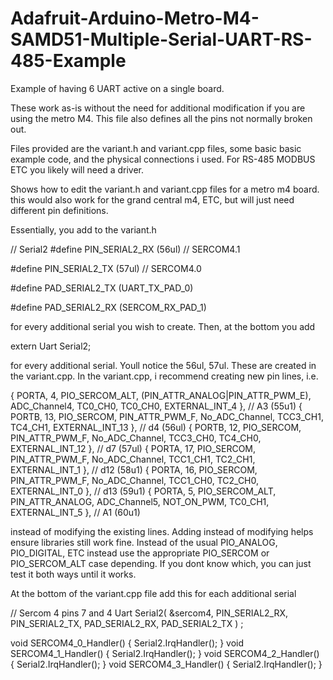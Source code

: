 # Adafruit-Arduino-Metro-M4-SAMD51-Multiple-Serial-UART-RS-485-Example
Example of having 6 UART active on a single board.

These work as-is without the need for additional modification if you are using the metro M4. This file also defines all the pins not normally broken out.

Files provided are the variant.h and variant.cpp files, some basic basic example code, and the physical connections i used. For RS-485 MODBUS ETC you likely will need a driver.

Shows how to edit the variant.h and variant.cpp files for a metro m4 board. this would also work for the grand central m4, ETC, but will just need different pin definitions.

Essentially, you add to the variant.h

// Serial2
#define PIN_SERIAL2_RX       (56ul) // SERCOM4.1

#define PIN_SERIAL2_TX       (57ul) // SERCOM4.0

#define PAD_SERIAL2_TX       (UART_TX_PAD_0)

#define PAD_SERIAL2_RX       (SERCOM_RX_PAD_1)

for every additional serial you wish to create. Then, at the bottom you add

extern Uart Serial2;

for every additional serial. Youll notice the 56ul, 57ul. These are created in the variant.cpp. In the variant.cpp, i recommend creating new pin lines, i.e. 

  { PORTA,  4, PIO_SERCOM_ALT, (PIN_ATTR_ANALOG|PIN_ATTR_PWM_E), ADC_Channel4, TC0_CH0, TC0_CH0, EXTERNAL_INT_4 }, // A3 (55u1)
  { PORTB,  13, PIO_SERCOM, PIN_ATTR_PWM_F, No_ADC_Channel, TCC3_CH1, TC4_CH1, EXTERNAL_INT_13 }, // d4 (56ul)
  { PORTB,  12, PIO_SERCOM, PIN_ATTR_PWM_F, No_ADC_Channel, TCC3_CH0, TC4_CH0, EXTERNAL_INT_12 }, // d7 (57ul)
  { PORTA,  17, PIO_SERCOM, PIN_ATTR_PWM_F, No_ADC_Channel, TCC1_CH1, TC2_CH1, EXTERNAL_INT_1 }, // d12 (58u1)
  { PORTA,  16, PIO_SERCOM, PIN_ATTR_PWM_F, No_ADC_Channel, TCC1_CH0, TC2_CH0, EXTERNAL_INT_0  }, // d13 (59u1)
  { PORTA,  5, PIO_SERCOM_ALT, PIN_ATTR_ANALOG, ADC_Channel5, NOT_ON_PWM, TC0_CH1, EXTERNAL_INT_5 }, // A1 (60u1)

instead of modifying the existing lines. Adding instead of modifying helps ensure libraries still work fine. Instead of the usual PIO_ANALOG, PIO_DIGITAL, ETC instead use the
appropriate PIO_SERCOM or PIO_SERCOM_ALT case depending. If you dont know which, you can just test it both ways until it works.

At the bottom of the variant.cpp file add this for each additional serial

// Sercom 4 pins 7 and 4
Uart Serial2( &sercom4, PIN_SERIAL2_RX, PIN_SERIAL2_TX, PAD_SERIAL2_RX, PAD_SERIAL2_TX ) ;

void SERCOM4_0_Handler()
{
  Serial2.IrqHandler();
}
void SERCOM4_1_Handler()
{
  Serial2.IrqHandler();
}
void SERCOM4_2_Handler()
{
  Serial2.IrqHandler();
}
void SERCOM4_3_Handler()
{
  Serial2.IrqHandler();
}
